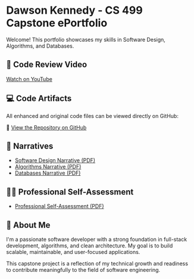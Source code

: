 # Dawson Kennedy - CS 499 Capstone ePortfolio

Welcome! This portfolio showcases my skills in Software Design, Algorithms, and Databases.

## 🎥 Code Review Video
[Watch on YouTube](https://youtu.be/0Rg2txK2VP4)

## 💻 Code Artifacts

All enhanced and original code files can be viewed directly on GitHub:

🔗 [View the Repository on GitHub](https://github.com/yourusername/your-repo)

## 📄 Narratives
- [Software Design Narrative (PDF)](./narratives/software-design-narrative.pdf)
- [Algorithms Narrative (PDF)](./narratives/algorithms-narrative.pdf)
- [Databases Narrative (PDF)](./narratives/databases-narrative.pdf)

## 🧑‍💼 Professional Self-Assessment

- [Professional Self-Assessment (PDF)](./narratives/professional-self-assessment.pdf)

## 💼 About Me
I'm a passionate software developer with a strong foundation in full-stack development, algorithms, and clean architecture. My goal is to build scalable, maintainable, and user-focused applications.

This capstone project is a reflection of my technical growth and readiness to contribute meaningfully to the field of software engineering.
